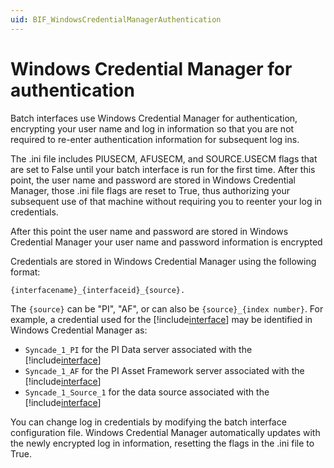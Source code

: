 ```yaml
---
uid: BIF_WindowsCredentialManagerAuthentication
---
```


# Windows Credential Manager for authentication

<!-- Update topic for specific interface -->

Batch interfaces use Windows Credential Manager for authentication, encrypting your user name and log in information so that you are not required to re-enter authentication information for subsequent log ins.

The .ini file includes PIUSECM, AFUSECM, and SOURCE.USECM flags that are set to False until your batch interface is run for the first time. After this point, the user name and password are stored in Windows Credential Manager, those .ini file flags are reset to True, thus authorizing your subsequent use of that machine without requiring you to reenter your log in credentials.

After this point the user name and password are stored in Windows Credential Manager your user name and password information is encrypted

Credentials are stored in Windows Credential Manager using the following format:

```text
{interfacename}_{interfaceid}_{source}.
```

The `{source}` can be "PI", "AF", or can also be `{source}_{index number}`. For example, a credential used for the [!include[interface](../includes/interface-name.md)] may be identified in Windows Credential Manager as:

<!-- Update <PLACHOLDERS> for interface -->

* `Syncade_1_PI` for the PI Data server associated with the [!include[interface](../includes/interface-name.md)]
* `Syncade_1_AF` for the PI Asset Framework server associated with the [!include[interface](../includes/interface-name.md)]
* `Syncade_1_Source_1` for the data source associated with the [!include[interface](../includes/interface-name.md)]

You can change log in credentials by modifying the batch interface configuration file. Windows Credential Manager automatically updates with the newly encrypted log in information, resetting the flags in the .ini file to True.
